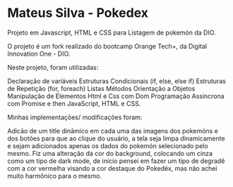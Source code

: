 # Mateus Silva - Pokedex

Projeto em Javascript, HTML e CSS para Listagem de pokemón da DIO.

O projeto é um fork realizado do bootcamp Orange Tech+, da Digital Innovation One - DIO.

Neste projeto, foram utilizadas:

 Declaração de variáveis
 Estruturas Condicionais (if, else, else if)
 Estruturas de Repetição (for, foreach)
 Listas
 Métodos
 Orientação a Objetos
 Manipulação de Elementos Html e Css com Dom
 Programação Assíncrona com Promise e then
 JavaScript, HTML e CSS.

 
Minhas implementações/ modificações foram:

Adicão de um title dinâmico em cada uma das imagens dos pokemóns e dos botões para que ao clique do usuário, a tela seja limpa dinamicamente e sejam adicionados apenas os dados do pokemón selecionado pelo mesmo.
Fiz uma alteração da cor do background, colocando um cinza como um tipo de dark mode, de início pensei em fazer um tipo de degradê com a cor vermelha visando a cor destaque do Pokedéx, mas não achei muito harmônico para o mesmo.
